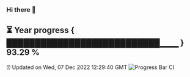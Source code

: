 ### Hi there 👋
⏳ Year progress { ███████████████████████████▁▁▁ } 93.29 %
---
⏰ Updated on Wed, 07 Dec 2022 12:29:40 GMT
![Progress Bar CI](https://github.com/liununu/liununu/workflows/Progress%20Bar%20CI/badge.svg)
